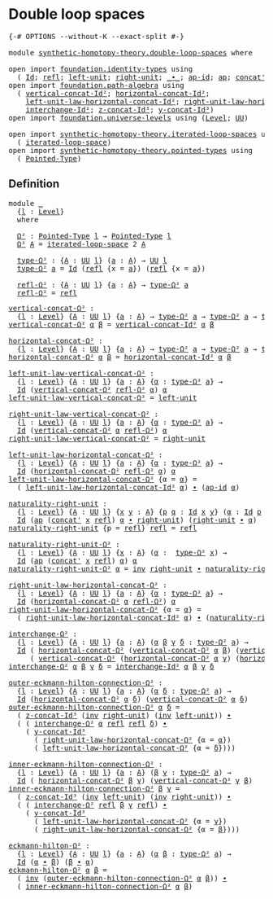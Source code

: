 # Double loop spaces

<pre class="Agda"><a id="31" class="Symbol">{-#</a> <a id="35" class="Keyword">OPTIONS</a> <a id="43" class="Pragma">--without-K</a> <a id="55" class="Pragma">--exact-split</a> <a id="69" class="Symbol">#-}</a>

<a id="74" class="Keyword">module</a> <a id="81" href="synthetic-homotopy-theory.double-loop-spaces.html" class="Module">synthetic-homotopy-theory.double-loop-spaces</a> <a id="126" class="Keyword">where</a>

<a id="133" class="Keyword">open</a> <a id="138" class="Keyword">import</a> <a id="145" href="foundation.identity-types.html" class="Module">foundation.identity-types</a> <a id="171" class="Keyword">using</a>
  <a id="179" class="Symbol">(</a> <a id="181" href="foundation-core.identity-types.html#641" class="Datatype">Id</a><a id="183" class="Symbol">;</a> <a id="185" href="foundation-core.identity-types.html#694" class="InductiveConstructor">refl</a><a id="189" class="Symbol">;</a> <a id="191" href="foundation-core.identity-types.html#1828" class="Function">left-unit</a><a id="200" class="Symbol">;</a> <a id="202" href="foundation-core.identity-types.html#1905" class="Function">right-unit</a><a id="212" class="Symbol">;</a> <a id="214" href="foundation-core.identity-types.html#1239" class="Function Operator">_∙_</a><a id="217" class="Symbol">;</a> <a id="219" href="foundation-core.identity-types.html#3018" class="Function">ap-id</a><a id="224" class="Symbol">;</a> <a id="226" href="foundation-core.identity-types.html#2853" class="Function">ap</a><a id="228" class="Symbol">;</a> <a id="230" href="foundation-core.identity-types.html#1384" class="Function">concat&#39;</a><a id="237" class="Symbol">;</a> <a id="239" href="foundation-core.identity-types.html#1552" class="Function">inv</a><a id="242" class="Symbol">)</a>
<a id="244" class="Keyword">open</a> <a id="249" class="Keyword">import</a> <a id="256" href="foundation.path-algebra.html" class="Module">foundation.path-algebra</a> <a id="280" class="Keyword">using</a>
  <a id="288" class="Symbol">(</a> <a id="290" href="foundation.path-algebra.html#4327" class="Function">vertical-concat-Id²</a><a id="309" class="Symbol">;</a> <a id="311" href="foundation.path-algebra.html#4461" class="Function">horizontal-concat-Id²</a><a id="332" class="Symbol">;</a>
    <a id="338" href="foundation.path-algebra.html#5626" class="Function">left-unit-law-horizontal-concat-Id²</a><a id="373" class="Symbol">;</a> <a id="375" href="foundation.path-algebra.html#5889" class="Function">right-unit-law-horizontal-concat-Id²</a><a id="411" class="Symbol">;</a>
    <a id="417" href="foundation.path-algebra.html#10043" class="Function">interchange-Id²</a><a id="432" class="Symbol">;</a> <a id="434" href="foundation.path-algebra.html#6804" class="Function">z-concat-Id³</a><a id="446" class="Symbol">;</a> <a id="448" href="foundation.path-algebra.html#6620" class="Function">y-concat-Id³</a><a id="460" class="Symbol">)</a>
<a id="462" class="Keyword">open</a> <a id="467" class="Keyword">import</a> <a id="474" href="foundation.universe-levels.html" class="Module">foundation.universe-levels</a> <a id="501" class="Keyword">using</a> <a id="507" class="Symbol">(</a><a id="508" href="Agda.Primitive.html#597" class="Postulate">Level</a><a id="513" class="Symbol">;</a> <a id="515" href="foundation-core.universe-levels.html#222" class="Primitive">UU</a><a id="517" class="Symbol">)</a>

<a id="520" class="Keyword">open</a> <a id="525" class="Keyword">import</a> <a id="532" href="synthetic-homotopy-theory.iterated-loop-spaces.html" class="Module">synthetic-homotopy-theory.iterated-loop-spaces</a> <a id="579" class="Keyword">using</a>
  <a id="587" class="Symbol">(</a> <a id="589" href="synthetic-homotopy-theory.iterated-loop-spaces.html#510" class="Function">iterated-loop-space</a><a id="608" class="Symbol">)</a>
<a id="610" class="Keyword">open</a> <a id="615" class="Keyword">import</a> <a id="622" href="synthetic-homotopy-theory.pointed-types.html" class="Module">synthetic-homotopy-theory.pointed-types</a> <a id="662" class="Keyword">using</a>
  <a id="670" class="Symbol">(</a> <a id="672" href="synthetic-homotopy-theory.pointed-types.html#392" class="Function">Pointed-Type</a><a id="684" class="Symbol">)</a>
</pre>
## Definition

<pre class="Agda"><a id="714" class="Keyword">module</a> <a id="721" href="synthetic-homotopy-theory.double-loop-spaces.html#721" class="Module">_</a>
  <a id="725" class="Symbol">{</a><a id="726" href="synthetic-homotopy-theory.double-loop-spaces.html#726" class="Bound">l</a> <a id="728" class="Symbol">:</a> <a id="730" href="Agda.Primitive.html#597" class="Postulate">Level</a><a id="735" class="Symbol">}</a>
  <a id="739" class="Keyword">where</a>
  
  <a id="750" href="synthetic-homotopy-theory.double-loop-spaces.html#750" class="Function">Ω²</a> <a id="753" class="Symbol">:</a> <a id="755" href="synthetic-homotopy-theory.pointed-types.html#392" class="Function">Pointed-Type</a> <a id="768" href="synthetic-homotopy-theory.double-loop-spaces.html#726" class="Bound">l</a> <a id="770" class="Symbol">→</a> <a id="772" href="synthetic-homotopy-theory.pointed-types.html#392" class="Function">Pointed-Type</a> <a id="785" href="synthetic-homotopy-theory.double-loop-spaces.html#726" class="Bound">l</a>
  <a id="789" href="synthetic-homotopy-theory.double-loop-spaces.html#750" class="Function">Ω²</a> <a id="792" href="synthetic-homotopy-theory.double-loop-spaces.html#792" class="Bound">A</a> <a id="794" class="Symbol">=</a> <a id="796" href="synthetic-homotopy-theory.iterated-loop-spaces.html#510" class="Function">iterated-loop-space</a> <a id="816" class="Number">2</a> <a id="818" href="synthetic-homotopy-theory.double-loop-spaces.html#792" class="Bound">A</a>
  
  <a id="825" href="synthetic-homotopy-theory.double-loop-spaces.html#825" class="Function">type-Ω²</a> <a id="833" class="Symbol">:</a> <a id="835" class="Symbol">{</a><a id="836" href="synthetic-homotopy-theory.double-loop-spaces.html#836" class="Bound">A</a> <a id="838" class="Symbol">:</a> <a id="840" href="foundation-core.universe-levels.html#222" class="Primitive">UU</a> <a id="843" href="synthetic-homotopy-theory.double-loop-spaces.html#726" class="Bound">l</a><a id="844" class="Symbol">}</a> <a id="846" class="Symbol">(</a><a id="847" href="synthetic-homotopy-theory.double-loop-spaces.html#847" class="Bound">a</a> <a id="849" class="Symbol">:</a> <a id="851" href="synthetic-homotopy-theory.double-loop-spaces.html#836" class="Bound">A</a><a id="852" class="Symbol">)</a> <a id="854" class="Symbol">→</a> <a id="856" href="foundation-core.universe-levels.html#222" class="Primitive">UU</a> <a id="859" href="synthetic-homotopy-theory.double-loop-spaces.html#726" class="Bound">l</a>
  <a id="863" href="synthetic-homotopy-theory.double-loop-spaces.html#825" class="Function">type-Ω²</a> <a id="871" href="synthetic-homotopy-theory.double-loop-spaces.html#871" class="Bound">a</a> <a id="873" class="Symbol">=</a> <a id="875" href="foundation-core.identity-types.html#641" class="Datatype">Id</a> <a id="878" class="Symbol">(</a><a id="879" href="foundation-core.identity-types.html#694" class="InductiveConstructor">refl</a> <a id="884" class="Symbol">{</a><a id="885" class="Argument">x</a> <a id="887" class="Symbol">=</a> <a id="889" href="synthetic-homotopy-theory.double-loop-spaces.html#871" class="Bound">a</a><a id="890" class="Symbol">})</a> <a id="893" class="Symbol">(</a><a id="894" href="foundation-core.identity-types.html#694" class="InductiveConstructor">refl</a> <a id="899" class="Symbol">{</a><a id="900" class="Argument">x</a> <a id="902" class="Symbol">=</a> <a id="904" href="synthetic-homotopy-theory.double-loop-spaces.html#871" class="Bound">a</a><a id="905" class="Symbol">})</a>
  
  <a id="913" href="synthetic-homotopy-theory.double-loop-spaces.html#913" class="Function">refl-Ω²</a> <a id="921" class="Symbol">:</a> <a id="923" class="Symbol">{</a><a id="924" href="synthetic-homotopy-theory.double-loop-spaces.html#924" class="Bound">A</a> <a id="926" class="Symbol">:</a> <a id="928" href="foundation-core.universe-levels.html#222" class="Primitive">UU</a> <a id="931" href="synthetic-homotopy-theory.double-loop-spaces.html#726" class="Bound">l</a><a id="932" class="Symbol">}</a> <a id="934" class="Symbol">{</a><a id="935" href="synthetic-homotopy-theory.double-loop-spaces.html#935" class="Bound">a</a> <a id="937" class="Symbol">:</a> <a id="939" href="synthetic-homotopy-theory.double-loop-spaces.html#924" class="Bound">A</a><a id="940" class="Symbol">}</a> <a id="942" class="Symbol">→</a> <a id="944" href="synthetic-homotopy-theory.double-loop-spaces.html#825" class="Function">type-Ω²</a> <a id="952" href="synthetic-homotopy-theory.double-loop-spaces.html#935" class="Bound">a</a>
  <a id="956" href="synthetic-homotopy-theory.double-loop-spaces.html#913" class="Function">refl-Ω²</a> <a id="964" class="Symbol">=</a> <a id="966" href="foundation-core.identity-types.html#694" class="InductiveConstructor">refl</a>
</pre>
<pre class="Agda"><a id="vertical-concat-Ω²"></a><a id="984" href="synthetic-homotopy-theory.double-loop-spaces.html#984" class="Function">vertical-concat-Ω²</a> <a id="1003" class="Symbol">:</a>
  <a id="1007" class="Symbol">{</a><a id="1008" href="synthetic-homotopy-theory.double-loop-spaces.html#1008" class="Bound">l</a> <a id="1010" class="Symbol">:</a> <a id="1012" href="Agda.Primitive.html#597" class="Postulate">Level</a><a id="1017" class="Symbol">}</a> <a id="1019" class="Symbol">{</a><a id="1020" href="synthetic-homotopy-theory.double-loop-spaces.html#1020" class="Bound">A</a> <a id="1022" class="Symbol">:</a> <a id="1024" href="foundation-core.universe-levels.html#222" class="Primitive">UU</a> <a id="1027" href="synthetic-homotopy-theory.double-loop-spaces.html#1008" class="Bound">l</a><a id="1028" class="Symbol">}</a> <a id="1030" class="Symbol">{</a><a id="1031" href="synthetic-homotopy-theory.double-loop-spaces.html#1031" class="Bound">a</a> <a id="1033" class="Symbol">:</a> <a id="1035" href="synthetic-homotopy-theory.double-loop-spaces.html#1020" class="Bound">A</a><a id="1036" class="Symbol">}</a> <a id="1038" class="Symbol">→</a> <a id="1040" href="synthetic-homotopy-theory.double-loop-spaces.html#825" class="Function">type-Ω²</a> <a id="1048" href="synthetic-homotopy-theory.double-loop-spaces.html#1031" class="Bound">a</a> <a id="1050" class="Symbol">→</a> <a id="1052" href="synthetic-homotopy-theory.double-loop-spaces.html#825" class="Function">type-Ω²</a> <a id="1060" href="synthetic-homotopy-theory.double-loop-spaces.html#1031" class="Bound">a</a> <a id="1062" class="Symbol">→</a> <a id="1064" href="synthetic-homotopy-theory.double-loop-spaces.html#825" class="Function">type-Ω²</a> <a id="1072" href="synthetic-homotopy-theory.double-loop-spaces.html#1031" class="Bound">a</a>
<a id="1074" href="synthetic-homotopy-theory.double-loop-spaces.html#984" class="Function">vertical-concat-Ω²</a> <a id="1093" href="synthetic-homotopy-theory.double-loop-spaces.html#1093" class="Bound">α</a> <a id="1095" href="synthetic-homotopy-theory.double-loop-spaces.html#1095" class="Bound">β</a> <a id="1097" class="Symbol">=</a> <a id="1099" href="foundation.path-algebra.html#4327" class="Function">vertical-concat-Id²</a> <a id="1119" href="synthetic-homotopy-theory.double-loop-spaces.html#1093" class="Bound">α</a> <a id="1121" href="synthetic-homotopy-theory.double-loop-spaces.html#1095" class="Bound">β</a>

<a id="horizontal-concat-Ω²"></a><a id="1124" href="synthetic-homotopy-theory.double-loop-spaces.html#1124" class="Function">horizontal-concat-Ω²</a> <a id="1145" class="Symbol">:</a>
  <a id="1149" class="Symbol">{</a><a id="1150" href="synthetic-homotopy-theory.double-loop-spaces.html#1150" class="Bound">l</a> <a id="1152" class="Symbol">:</a> <a id="1154" href="Agda.Primitive.html#597" class="Postulate">Level</a><a id="1159" class="Symbol">}</a> <a id="1161" class="Symbol">{</a><a id="1162" href="synthetic-homotopy-theory.double-loop-spaces.html#1162" class="Bound">A</a> <a id="1164" class="Symbol">:</a> <a id="1166" href="foundation-core.universe-levels.html#222" class="Primitive">UU</a> <a id="1169" href="synthetic-homotopy-theory.double-loop-spaces.html#1150" class="Bound">l</a><a id="1170" class="Symbol">}</a> <a id="1172" class="Symbol">{</a><a id="1173" href="synthetic-homotopy-theory.double-loop-spaces.html#1173" class="Bound">a</a> <a id="1175" class="Symbol">:</a> <a id="1177" href="synthetic-homotopy-theory.double-loop-spaces.html#1162" class="Bound">A</a><a id="1178" class="Symbol">}</a> <a id="1180" class="Symbol">→</a> <a id="1182" href="synthetic-homotopy-theory.double-loop-spaces.html#825" class="Function">type-Ω²</a> <a id="1190" href="synthetic-homotopy-theory.double-loop-spaces.html#1173" class="Bound">a</a> <a id="1192" class="Symbol">→</a> <a id="1194" href="synthetic-homotopy-theory.double-loop-spaces.html#825" class="Function">type-Ω²</a> <a id="1202" href="synthetic-homotopy-theory.double-loop-spaces.html#1173" class="Bound">a</a> <a id="1204" class="Symbol">→</a> <a id="1206" href="synthetic-homotopy-theory.double-loop-spaces.html#825" class="Function">type-Ω²</a> <a id="1214" href="synthetic-homotopy-theory.double-loop-spaces.html#1173" class="Bound">a</a>
<a id="1216" href="synthetic-homotopy-theory.double-loop-spaces.html#1124" class="Function">horizontal-concat-Ω²</a> <a id="1237" href="synthetic-homotopy-theory.double-loop-spaces.html#1237" class="Bound">α</a> <a id="1239" href="synthetic-homotopy-theory.double-loop-spaces.html#1239" class="Bound">β</a> <a id="1241" class="Symbol">=</a> <a id="1243" href="foundation.path-algebra.html#4461" class="Function">horizontal-concat-Id²</a> <a id="1265" href="synthetic-homotopy-theory.double-loop-spaces.html#1237" class="Bound">α</a> <a id="1267" href="synthetic-homotopy-theory.double-loop-spaces.html#1239" class="Bound">β</a>

<a id="left-unit-law-vertical-concat-Ω²"></a><a id="1270" href="synthetic-homotopy-theory.double-loop-spaces.html#1270" class="Function">left-unit-law-vertical-concat-Ω²</a> <a id="1303" class="Symbol">:</a>
  <a id="1307" class="Symbol">{</a><a id="1308" href="synthetic-homotopy-theory.double-loop-spaces.html#1308" class="Bound">l</a> <a id="1310" class="Symbol">:</a> <a id="1312" href="Agda.Primitive.html#597" class="Postulate">Level</a><a id="1317" class="Symbol">}</a> <a id="1319" class="Symbol">{</a><a id="1320" href="synthetic-homotopy-theory.double-loop-spaces.html#1320" class="Bound">A</a> <a id="1322" class="Symbol">:</a> <a id="1324" href="foundation-core.universe-levels.html#222" class="Primitive">UU</a> <a id="1327" href="synthetic-homotopy-theory.double-loop-spaces.html#1308" class="Bound">l</a><a id="1328" class="Symbol">}</a> <a id="1330" class="Symbol">{</a><a id="1331" href="synthetic-homotopy-theory.double-loop-spaces.html#1331" class="Bound">a</a> <a id="1333" class="Symbol">:</a> <a id="1335" href="synthetic-homotopy-theory.double-loop-spaces.html#1320" class="Bound">A</a><a id="1336" class="Symbol">}</a> <a id="1338" class="Symbol">{</a><a id="1339" href="synthetic-homotopy-theory.double-loop-spaces.html#1339" class="Bound">α</a> <a id="1341" class="Symbol">:</a> <a id="1343" href="synthetic-homotopy-theory.double-loop-spaces.html#825" class="Function">type-Ω²</a> <a id="1351" href="synthetic-homotopy-theory.double-loop-spaces.html#1331" class="Bound">a</a><a id="1352" class="Symbol">}</a> <a id="1354" class="Symbol">→</a>
  <a id="1358" href="foundation-core.identity-types.html#641" class="Datatype">Id</a> <a id="1361" class="Symbol">(</a><a id="1362" href="synthetic-homotopy-theory.double-loop-spaces.html#984" class="Function">vertical-concat-Ω²</a> <a id="1381" href="synthetic-homotopy-theory.double-loop-spaces.html#913" class="Function">refl-Ω²</a> <a id="1389" href="synthetic-homotopy-theory.double-loop-spaces.html#1339" class="Bound">α</a><a id="1390" class="Symbol">)</a> <a id="1392" href="synthetic-homotopy-theory.double-loop-spaces.html#1339" class="Bound">α</a>
<a id="1394" href="synthetic-homotopy-theory.double-loop-spaces.html#1270" class="Function">left-unit-law-vertical-concat-Ω²</a> <a id="1427" class="Symbol">=</a> <a id="1429" href="foundation-core.identity-types.html#1828" class="Function">left-unit</a>

<a id="right-unit-law-vertical-concat-Ω²"></a><a id="1440" href="synthetic-homotopy-theory.double-loop-spaces.html#1440" class="Function">right-unit-law-vertical-concat-Ω²</a> <a id="1474" class="Symbol">:</a>
  <a id="1478" class="Symbol">{</a><a id="1479" href="synthetic-homotopy-theory.double-loop-spaces.html#1479" class="Bound">l</a> <a id="1481" class="Symbol">:</a> <a id="1483" href="Agda.Primitive.html#597" class="Postulate">Level</a><a id="1488" class="Symbol">}</a> <a id="1490" class="Symbol">{</a><a id="1491" href="synthetic-homotopy-theory.double-loop-spaces.html#1491" class="Bound">A</a> <a id="1493" class="Symbol">:</a> <a id="1495" href="foundation-core.universe-levels.html#222" class="Primitive">UU</a> <a id="1498" href="synthetic-homotopy-theory.double-loop-spaces.html#1479" class="Bound">l</a><a id="1499" class="Symbol">}</a> <a id="1501" class="Symbol">{</a><a id="1502" href="synthetic-homotopy-theory.double-loop-spaces.html#1502" class="Bound">a</a> <a id="1504" class="Symbol">:</a> <a id="1506" href="synthetic-homotopy-theory.double-loop-spaces.html#1491" class="Bound">A</a><a id="1507" class="Symbol">}</a> <a id="1509" class="Symbol">{</a><a id="1510" href="synthetic-homotopy-theory.double-loop-spaces.html#1510" class="Bound">α</a> <a id="1512" class="Symbol">:</a> <a id="1514" href="synthetic-homotopy-theory.double-loop-spaces.html#825" class="Function">type-Ω²</a> <a id="1522" href="synthetic-homotopy-theory.double-loop-spaces.html#1502" class="Bound">a</a><a id="1523" class="Symbol">}</a> <a id="1525" class="Symbol">→</a>
  <a id="1529" href="foundation-core.identity-types.html#641" class="Datatype">Id</a> <a id="1532" class="Symbol">(</a><a id="1533" href="synthetic-homotopy-theory.double-loop-spaces.html#984" class="Function">vertical-concat-Ω²</a> <a id="1552" href="synthetic-homotopy-theory.double-loop-spaces.html#1510" class="Bound">α</a> <a id="1554" href="synthetic-homotopy-theory.double-loop-spaces.html#913" class="Function">refl-Ω²</a><a id="1561" class="Symbol">)</a> <a id="1563" href="synthetic-homotopy-theory.double-loop-spaces.html#1510" class="Bound">α</a>
<a id="1565" href="synthetic-homotopy-theory.double-loop-spaces.html#1440" class="Function">right-unit-law-vertical-concat-Ω²</a> <a id="1599" class="Symbol">=</a> <a id="1601" href="foundation-core.identity-types.html#1905" class="Function">right-unit</a>

<a id="left-unit-law-horizontal-concat-Ω²"></a><a id="1613" href="synthetic-homotopy-theory.double-loop-spaces.html#1613" class="Function">left-unit-law-horizontal-concat-Ω²</a> <a id="1648" class="Symbol">:</a>
  <a id="1652" class="Symbol">{</a><a id="1653" href="synthetic-homotopy-theory.double-loop-spaces.html#1653" class="Bound">l</a> <a id="1655" class="Symbol">:</a> <a id="1657" href="Agda.Primitive.html#597" class="Postulate">Level</a><a id="1662" class="Symbol">}</a> <a id="1664" class="Symbol">{</a><a id="1665" href="synthetic-homotopy-theory.double-loop-spaces.html#1665" class="Bound">A</a> <a id="1667" class="Symbol">:</a> <a id="1669" href="foundation-core.universe-levels.html#222" class="Primitive">UU</a> <a id="1672" href="synthetic-homotopy-theory.double-loop-spaces.html#1653" class="Bound">l</a><a id="1673" class="Symbol">}</a> <a id="1675" class="Symbol">{</a><a id="1676" href="synthetic-homotopy-theory.double-loop-spaces.html#1676" class="Bound">a</a> <a id="1678" class="Symbol">:</a> <a id="1680" href="synthetic-homotopy-theory.double-loop-spaces.html#1665" class="Bound">A</a><a id="1681" class="Symbol">}</a> <a id="1683" class="Symbol">{</a><a id="1684" href="synthetic-homotopy-theory.double-loop-spaces.html#1684" class="Bound">α</a> <a id="1686" class="Symbol">:</a> <a id="1688" href="synthetic-homotopy-theory.double-loop-spaces.html#825" class="Function">type-Ω²</a> <a id="1696" href="synthetic-homotopy-theory.double-loop-spaces.html#1676" class="Bound">a</a><a id="1697" class="Symbol">}</a> <a id="1699" class="Symbol">→</a>
  <a id="1703" href="foundation-core.identity-types.html#641" class="Datatype">Id</a> <a id="1706" class="Symbol">(</a><a id="1707" href="synthetic-homotopy-theory.double-loop-spaces.html#1124" class="Function">horizontal-concat-Ω²</a> <a id="1728" href="synthetic-homotopy-theory.double-loop-spaces.html#913" class="Function">refl-Ω²</a> <a id="1736" href="synthetic-homotopy-theory.double-loop-spaces.html#1684" class="Bound">α</a><a id="1737" class="Symbol">)</a> <a id="1739" href="synthetic-homotopy-theory.double-loop-spaces.html#1684" class="Bound">α</a>
<a id="1741" href="synthetic-homotopy-theory.double-loop-spaces.html#1613" class="Function">left-unit-law-horizontal-concat-Ω²</a> <a id="1776" class="Symbol">{</a><a id="1777" class="Argument">α</a> <a id="1779" class="Symbol">=</a> <a id="1781" href="synthetic-homotopy-theory.double-loop-spaces.html#1781" class="Bound">α</a><a id="1782" class="Symbol">}</a> <a id="1784" class="Symbol">=</a>
  <a id="1788" class="Symbol">(</a> <a id="1790" href="foundation.path-algebra.html#5626" class="Function">left-unit-law-horizontal-concat-Id²</a> <a id="1826" href="synthetic-homotopy-theory.double-loop-spaces.html#1781" class="Bound">α</a><a id="1827" class="Symbol">)</a> <a id="1829" href="foundation-core.identity-types.html#1239" class="Function Operator">∙</a> <a id="1831" class="Symbol">(</a><a id="1832" href="foundation-core.identity-types.html#3018" class="Function">ap-id</a> <a id="1838" href="synthetic-homotopy-theory.double-loop-spaces.html#1781" class="Bound">α</a><a id="1839" class="Symbol">)</a>

<a id="naturality-right-unit"></a><a id="1842" href="synthetic-homotopy-theory.double-loop-spaces.html#1842" class="Function">naturality-right-unit</a> <a id="1864" class="Symbol">:</a>
  <a id="1868" class="Symbol">{</a><a id="1869" href="synthetic-homotopy-theory.double-loop-spaces.html#1869" class="Bound">l</a> <a id="1871" class="Symbol">:</a> <a id="1873" href="Agda.Primitive.html#597" class="Postulate">Level</a><a id="1878" class="Symbol">}</a> <a id="1880" class="Symbol">{</a><a id="1881" href="synthetic-homotopy-theory.double-loop-spaces.html#1881" class="Bound">A</a> <a id="1883" class="Symbol">:</a> <a id="1885" href="foundation-core.universe-levels.html#222" class="Primitive">UU</a> <a id="1888" href="synthetic-homotopy-theory.double-loop-spaces.html#1869" class="Bound">l</a><a id="1889" class="Symbol">}</a> <a id="1891" class="Symbol">{</a><a id="1892" href="synthetic-homotopy-theory.double-loop-spaces.html#1892" class="Bound">x</a> <a id="1894" href="synthetic-homotopy-theory.double-loop-spaces.html#1894" class="Bound">y</a> <a id="1896" class="Symbol">:</a> <a id="1898" href="synthetic-homotopy-theory.double-loop-spaces.html#1881" class="Bound">A</a><a id="1899" class="Symbol">}</a> <a id="1901" class="Symbol">{</a><a id="1902" href="synthetic-homotopy-theory.double-loop-spaces.html#1902" class="Bound">p</a> <a id="1904" href="synthetic-homotopy-theory.double-loop-spaces.html#1904" class="Bound">q</a> <a id="1906" class="Symbol">:</a> <a id="1908" href="foundation-core.identity-types.html#641" class="Datatype">Id</a> <a id="1911" href="synthetic-homotopy-theory.double-loop-spaces.html#1892" class="Bound">x</a> <a id="1913" href="synthetic-homotopy-theory.double-loop-spaces.html#1894" class="Bound">y</a><a id="1914" class="Symbol">}</a> <a id="1916" class="Symbol">(</a><a id="1917" href="synthetic-homotopy-theory.double-loop-spaces.html#1917" class="Bound">α</a> <a id="1919" class="Symbol">:</a> <a id="1921" href="foundation-core.identity-types.html#641" class="Datatype">Id</a> <a id="1924" href="synthetic-homotopy-theory.double-loop-spaces.html#1902" class="Bound">p</a> <a id="1926" href="synthetic-homotopy-theory.double-loop-spaces.html#1904" class="Bound">q</a><a id="1927" class="Symbol">)</a> <a id="1929" class="Symbol">→</a>
  <a id="1933" href="foundation-core.identity-types.html#641" class="Datatype">Id</a> <a id="1936" class="Symbol">(</a><a id="1937" href="foundation-core.identity-types.html#2853" class="Function">ap</a> <a id="1940" class="Symbol">(</a><a id="1941" href="foundation-core.identity-types.html#1384" class="Function">concat&#39;</a> <a id="1949" href="synthetic-homotopy-theory.double-loop-spaces.html#1892" class="Bound">x</a> <a id="1951" href="foundation-core.identity-types.html#694" class="InductiveConstructor">refl</a><a id="1955" class="Symbol">)</a> <a id="1957" href="synthetic-homotopy-theory.double-loop-spaces.html#1917" class="Bound">α</a> <a id="1959" href="foundation-core.identity-types.html#1239" class="Function Operator">∙</a> <a id="1961" href="foundation-core.identity-types.html#1905" class="Function">right-unit</a><a id="1971" class="Symbol">)</a> <a id="1973" class="Symbol">(</a><a id="1974" href="foundation-core.identity-types.html#1905" class="Function">right-unit</a> <a id="1985" href="foundation-core.identity-types.html#1239" class="Function Operator">∙</a> <a id="1987" href="synthetic-homotopy-theory.double-loop-spaces.html#1917" class="Bound">α</a><a id="1988" class="Symbol">)</a>
<a id="1990" href="synthetic-homotopy-theory.double-loop-spaces.html#1842" class="Function">naturality-right-unit</a> <a id="2012" class="Symbol">{</a><a id="2013" class="Argument">p</a> <a id="2015" class="Symbol">=</a> <a id="2017" href="foundation-core.identity-types.html#694" class="InductiveConstructor">refl</a><a id="2021" class="Symbol">}</a> <a id="2023" href="foundation-core.identity-types.html#694" class="InductiveConstructor">refl</a> <a id="2028" class="Symbol">=</a> <a id="2030" href="foundation-core.identity-types.html#694" class="InductiveConstructor">refl</a>

<a id="naturality-right-unit-Ω²"></a><a id="2036" href="synthetic-homotopy-theory.double-loop-spaces.html#2036" class="Function">naturality-right-unit-Ω²</a> <a id="2061" class="Symbol">:</a>
  <a id="2065" class="Symbol">{</a><a id="2066" href="synthetic-homotopy-theory.double-loop-spaces.html#2066" class="Bound">l</a> <a id="2068" class="Symbol">:</a> <a id="2070" href="Agda.Primitive.html#597" class="Postulate">Level</a><a id="2075" class="Symbol">}</a> <a id="2077" class="Symbol">{</a><a id="2078" href="synthetic-homotopy-theory.double-loop-spaces.html#2078" class="Bound">A</a> <a id="2080" class="Symbol">:</a> <a id="2082" href="foundation-core.universe-levels.html#222" class="Primitive">UU</a> <a id="2085" href="synthetic-homotopy-theory.double-loop-spaces.html#2066" class="Bound">l</a><a id="2086" class="Symbol">}</a> <a id="2088" class="Symbol">{</a><a id="2089" href="synthetic-homotopy-theory.double-loop-spaces.html#2089" class="Bound">x</a> <a id="2091" class="Symbol">:</a> <a id="2093" href="synthetic-homotopy-theory.double-loop-spaces.html#2078" class="Bound">A</a><a id="2094" class="Symbol">}</a> <a id="2096" class="Symbol">(</a><a id="2097" href="synthetic-homotopy-theory.double-loop-spaces.html#2097" class="Bound">α</a> <a id="2099" class="Symbol">:</a>  <a id="2102" href="synthetic-homotopy-theory.double-loop-spaces.html#825" class="Function">type-Ω²</a> <a id="2110" href="synthetic-homotopy-theory.double-loop-spaces.html#2089" class="Bound">x</a><a id="2111" class="Symbol">)</a> <a id="2113" class="Symbol">→</a>
  <a id="2117" href="foundation-core.identity-types.html#641" class="Datatype">Id</a> <a id="2120" class="Symbol">(</a><a id="2121" href="foundation-core.identity-types.html#2853" class="Function">ap</a> <a id="2124" class="Symbol">(</a><a id="2125" href="foundation-core.identity-types.html#1384" class="Function">concat&#39;</a> <a id="2133" href="synthetic-homotopy-theory.double-loop-spaces.html#2089" class="Bound">x</a> <a id="2135" href="foundation-core.identity-types.html#694" class="InductiveConstructor">refl</a><a id="2139" class="Symbol">)</a> <a id="2141" href="synthetic-homotopy-theory.double-loop-spaces.html#2097" class="Bound">α</a><a id="2142" class="Symbol">)</a> <a id="2144" href="synthetic-homotopy-theory.double-loop-spaces.html#2097" class="Bound">α</a>
<a id="2146" href="synthetic-homotopy-theory.double-loop-spaces.html#2036" class="Function">naturality-right-unit-Ω²</a> <a id="2171" href="synthetic-homotopy-theory.double-loop-spaces.html#2171" class="Bound">α</a> <a id="2173" class="Symbol">=</a> <a id="2175" href="foundation-core.identity-types.html#1552" class="Function">inv</a> <a id="2179" href="foundation-core.identity-types.html#1905" class="Function">right-unit</a> <a id="2190" href="foundation-core.identity-types.html#1239" class="Function Operator">∙</a> <a id="2192" href="synthetic-homotopy-theory.double-loop-spaces.html#1842" class="Function">naturality-right-unit</a> <a id="2214" href="synthetic-homotopy-theory.double-loop-spaces.html#2171" class="Bound">α</a>

<a id="right-unit-law-horizontal-concat-Ω²"></a><a id="2217" href="synthetic-homotopy-theory.double-loop-spaces.html#2217" class="Function">right-unit-law-horizontal-concat-Ω²</a> <a id="2253" class="Symbol">:</a>
  <a id="2257" class="Symbol">{</a><a id="2258" href="synthetic-homotopy-theory.double-loop-spaces.html#2258" class="Bound">l</a> <a id="2260" class="Symbol">:</a> <a id="2262" href="Agda.Primitive.html#597" class="Postulate">Level</a><a id="2267" class="Symbol">}</a> <a id="2269" class="Symbol">{</a><a id="2270" href="synthetic-homotopy-theory.double-loop-spaces.html#2270" class="Bound">A</a> <a id="2272" class="Symbol">:</a> <a id="2274" href="foundation-core.universe-levels.html#222" class="Primitive">UU</a> <a id="2277" href="synthetic-homotopy-theory.double-loop-spaces.html#2258" class="Bound">l</a><a id="2278" class="Symbol">}</a> <a id="2280" class="Symbol">{</a><a id="2281" href="synthetic-homotopy-theory.double-loop-spaces.html#2281" class="Bound">a</a> <a id="2283" class="Symbol">:</a> <a id="2285" href="synthetic-homotopy-theory.double-loop-spaces.html#2270" class="Bound">A</a><a id="2286" class="Symbol">}</a> <a id="2288" class="Symbol">{</a><a id="2289" href="synthetic-homotopy-theory.double-loop-spaces.html#2289" class="Bound">α</a> <a id="2291" class="Symbol">:</a> <a id="2293" href="synthetic-homotopy-theory.double-loop-spaces.html#825" class="Function">type-Ω²</a> <a id="2301" href="synthetic-homotopy-theory.double-loop-spaces.html#2281" class="Bound">a</a><a id="2302" class="Symbol">}</a> <a id="2304" class="Symbol">→</a>
  <a id="2308" href="foundation-core.identity-types.html#641" class="Datatype">Id</a> <a id="2311" class="Symbol">(</a><a id="2312" href="synthetic-homotopy-theory.double-loop-spaces.html#1124" class="Function">horizontal-concat-Ω²</a> <a id="2333" href="synthetic-homotopy-theory.double-loop-spaces.html#2289" class="Bound">α</a> <a id="2335" href="synthetic-homotopy-theory.double-loop-spaces.html#913" class="Function">refl-Ω²</a><a id="2342" class="Symbol">)</a> <a id="2344" href="synthetic-homotopy-theory.double-loop-spaces.html#2289" class="Bound">α</a>
<a id="2346" href="synthetic-homotopy-theory.double-loop-spaces.html#2217" class="Function">right-unit-law-horizontal-concat-Ω²</a> <a id="2382" class="Symbol">{</a><a id="2383" class="Argument">α</a> <a id="2385" class="Symbol">=</a> <a id="2387" href="synthetic-homotopy-theory.double-loop-spaces.html#2387" class="Bound">α</a><a id="2388" class="Symbol">}</a> <a id="2390" class="Symbol">=</a>
  <a id="2394" class="Symbol">(</a> <a id="2396" href="foundation.path-algebra.html#5889" class="Function">right-unit-law-horizontal-concat-Id²</a> <a id="2433" href="synthetic-homotopy-theory.double-loop-spaces.html#2387" class="Bound">α</a><a id="2434" class="Symbol">)</a> <a id="2436" href="foundation-core.identity-types.html#1239" class="Function Operator">∙</a> <a id="2438" class="Symbol">(</a><a id="2439" href="synthetic-homotopy-theory.double-loop-spaces.html#2036" class="Function">naturality-right-unit-Ω²</a> <a id="2464" href="synthetic-homotopy-theory.double-loop-spaces.html#2387" class="Bound">α</a><a id="2465" class="Symbol">)</a>

<a id="interchange-Ω²"></a><a id="2468" href="synthetic-homotopy-theory.double-loop-spaces.html#2468" class="Function">interchange-Ω²</a> <a id="2483" class="Symbol">:</a>
  <a id="2487" class="Symbol">{</a><a id="2488" href="synthetic-homotopy-theory.double-loop-spaces.html#2488" class="Bound">l</a> <a id="2490" class="Symbol">:</a> <a id="2492" href="Agda.Primitive.html#597" class="Postulate">Level</a><a id="2497" class="Symbol">}</a> <a id="2499" class="Symbol">{</a><a id="2500" href="synthetic-homotopy-theory.double-loop-spaces.html#2500" class="Bound">A</a> <a id="2502" class="Symbol">:</a> <a id="2504" href="foundation-core.universe-levels.html#222" class="Primitive">UU</a> <a id="2507" href="synthetic-homotopy-theory.double-loop-spaces.html#2488" class="Bound">l</a><a id="2508" class="Symbol">}</a> <a id="2510" class="Symbol">{</a><a id="2511" href="synthetic-homotopy-theory.double-loop-spaces.html#2511" class="Bound">a</a> <a id="2513" class="Symbol">:</a> <a id="2515" href="synthetic-homotopy-theory.double-loop-spaces.html#2500" class="Bound">A</a><a id="2516" class="Symbol">}</a> <a id="2518" class="Symbol">(</a><a id="2519" href="synthetic-homotopy-theory.double-loop-spaces.html#2519" class="Bound">α</a> <a id="2521" href="synthetic-homotopy-theory.double-loop-spaces.html#2521" class="Bound">β</a> <a id="2523" href="synthetic-homotopy-theory.double-loop-spaces.html#2523" class="Bound">γ</a> <a id="2525" href="synthetic-homotopy-theory.double-loop-spaces.html#2525" class="Bound">δ</a> <a id="2527" class="Symbol">:</a> <a id="2529" href="synthetic-homotopy-theory.double-loop-spaces.html#825" class="Function">type-Ω²</a> <a id="2537" href="synthetic-homotopy-theory.double-loop-spaces.html#2511" class="Bound">a</a><a id="2538" class="Symbol">)</a> <a id="2540" class="Symbol">→</a>
  <a id="2544" href="foundation-core.identity-types.html#641" class="Datatype">Id</a> <a id="2547" class="Symbol">(</a> <a id="2549" href="synthetic-homotopy-theory.double-loop-spaces.html#1124" class="Function">horizontal-concat-Ω²</a> <a id="2570" class="Symbol">(</a><a id="2571" href="synthetic-homotopy-theory.double-loop-spaces.html#984" class="Function">vertical-concat-Ω²</a> <a id="2590" href="synthetic-homotopy-theory.double-loop-spaces.html#2519" class="Bound">α</a> <a id="2592" href="synthetic-homotopy-theory.double-loop-spaces.html#2521" class="Bound">β</a><a id="2593" class="Symbol">)</a> <a id="2595" class="Symbol">(</a><a id="2596" href="synthetic-homotopy-theory.double-loop-spaces.html#984" class="Function">vertical-concat-Ω²</a> <a id="2615" href="synthetic-homotopy-theory.double-loop-spaces.html#2523" class="Bound">γ</a> <a id="2617" href="synthetic-homotopy-theory.double-loop-spaces.html#2525" class="Bound">δ</a><a id="2618" class="Symbol">))</a>
     <a id="2626" class="Symbol">(</a> <a id="2628" href="synthetic-homotopy-theory.double-loop-spaces.html#984" class="Function">vertical-concat-Ω²</a> <a id="2647" class="Symbol">(</a><a id="2648" href="synthetic-homotopy-theory.double-loop-spaces.html#1124" class="Function">horizontal-concat-Ω²</a> <a id="2669" href="synthetic-homotopy-theory.double-loop-spaces.html#2519" class="Bound">α</a> <a id="2671" href="synthetic-homotopy-theory.double-loop-spaces.html#2523" class="Bound">γ</a><a id="2672" class="Symbol">)</a> <a id="2674" class="Symbol">(</a><a id="2675" href="synthetic-homotopy-theory.double-loop-spaces.html#1124" class="Function">horizontal-concat-Ω²</a> <a id="2696" href="synthetic-homotopy-theory.double-loop-spaces.html#2521" class="Bound">β</a> <a id="2698" href="synthetic-homotopy-theory.double-loop-spaces.html#2525" class="Bound">δ</a><a id="2699" class="Symbol">))</a>
<a id="2702" href="synthetic-homotopy-theory.double-loop-spaces.html#2468" class="Function">interchange-Ω²</a> <a id="2717" href="synthetic-homotopy-theory.double-loop-spaces.html#2717" class="Bound">α</a> <a id="2719" href="synthetic-homotopy-theory.double-loop-spaces.html#2719" class="Bound">β</a> <a id="2721" href="synthetic-homotopy-theory.double-loop-spaces.html#2721" class="Bound">γ</a> <a id="2723" href="synthetic-homotopy-theory.double-loop-spaces.html#2723" class="Bound">δ</a> <a id="2725" class="Symbol">=</a> <a id="2727" href="foundation.path-algebra.html#10043" class="Function">interchange-Id²</a> <a id="2743" href="synthetic-homotopy-theory.double-loop-spaces.html#2717" class="Bound">α</a> <a id="2745" href="synthetic-homotopy-theory.double-loop-spaces.html#2719" class="Bound">β</a> <a id="2747" href="synthetic-homotopy-theory.double-loop-spaces.html#2721" class="Bound">γ</a> <a id="2749" href="synthetic-homotopy-theory.double-loop-spaces.html#2723" class="Bound">δ</a>

<a id="outer-eckmann-hilton-connection-Ω²"></a><a id="2752" href="synthetic-homotopy-theory.double-loop-spaces.html#2752" class="Function">outer-eckmann-hilton-connection-Ω²</a> <a id="2787" class="Symbol">:</a>
  <a id="2791" class="Symbol">{</a><a id="2792" href="synthetic-homotopy-theory.double-loop-spaces.html#2792" class="Bound">l</a> <a id="2794" class="Symbol">:</a> <a id="2796" href="Agda.Primitive.html#597" class="Postulate">Level</a><a id="2801" class="Symbol">}</a> <a id="2803" class="Symbol">{</a><a id="2804" href="synthetic-homotopy-theory.double-loop-spaces.html#2804" class="Bound">A</a> <a id="2806" class="Symbol">:</a> <a id="2808" href="foundation-core.universe-levels.html#222" class="Primitive">UU</a> <a id="2811" href="synthetic-homotopy-theory.double-loop-spaces.html#2792" class="Bound">l</a><a id="2812" class="Symbol">}</a> <a id="2814" class="Symbol">{</a><a id="2815" href="synthetic-homotopy-theory.double-loop-spaces.html#2815" class="Bound">a</a> <a id="2817" class="Symbol">:</a> <a id="2819" href="synthetic-homotopy-theory.double-loop-spaces.html#2804" class="Bound">A</a><a id="2820" class="Symbol">}</a> <a id="2822" class="Symbol">(</a><a id="2823" href="synthetic-homotopy-theory.double-loop-spaces.html#2823" class="Bound">α</a> <a id="2825" href="synthetic-homotopy-theory.double-loop-spaces.html#2825" class="Bound">δ</a> <a id="2827" class="Symbol">:</a> <a id="2829" href="synthetic-homotopy-theory.double-loop-spaces.html#825" class="Function">type-Ω²</a> <a id="2837" href="synthetic-homotopy-theory.double-loop-spaces.html#2815" class="Bound">a</a><a id="2838" class="Symbol">)</a> <a id="2840" class="Symbol">→</a>
  <a id="2844" href="foundation-core.identity-types.html#641" class="Datatype">Id</a> <a id="2847" class="Symbol">(</a><a id="2848" href="synthetic-homotopy-theory.double-loop-spaces.html#1124" class="Function">horizontal-concat-Ω²</a> <a id="2869" href="synthetic-homotopy-theory.double-loop-spaces.html#2823" class="Bound">α</a> <a id="2871" href="synthetic-homotopy-theory.double-loop-spaces.html#2825" class="Bound">δ</a><a id="2872" class="Symbol">)</a> <a id="2874" class="Symbol">(</a><a id="2875" href="synthetic-homotopy-theory.double-loop-spaces.html#984" class="Function">vertical-concat-Ω²</a> <a id="2894" href="synthetic-homotopy-theory.double-loop-spaces.html#2823" class="Bound">α</a> <a id="2896" href="synthetic-homotopy-theory.double-loop-spaces.html#2825" class="Bound">δ</a><a id="2897" class="Symbol">)</a>
<a id="2899" href="synthetic-homotopy-theory.double-loop-spaces.html#2752" class="Function">outer-eckmann-hilton-connection-Ω²</a> <a id="2934" href="synthetic-homotopy-theory.double-loop-spaces.html#2934" class="Bound">α</a> <a id="2936" href="synthetic-homotopy-theory.double-loop-spaces.html#2936" class="Bound">δ</a> <a id="2938" class="Symbol">=</a>
  <a id="2942" class="Symbol">(</a> <a id="2944" href="foundation.path-algebra.html#6804" class="Function">z-concat-Id³</a> <a id="2957" class="Symbol">(</a><a id="2958" href="foundation-core.identity-types.html#1552" class="Function">inv</a> <a id="2962" href="foundation-core.identity-types.html#1905" class="Function">right-unit</a><a id="2972" class="Symbol">)</a> <a id="2974" class="Symbol">(</a><a id="2975" href="foundation-core.identity-types.html#1552" class="Function">inv</a> <a id="2979" href="foundation-core.identity-types.html#1828" class="Function">left-unit</a><a id="2988" class="Symbol">))</a> <a id="2991" href="foundation-core.identity-types.html#1239" class="Function Operator">∙</a>
  <a id="2995" class="Symbol">(</a> <a id="2997" class="Symbol">(</a> <a id="2999" href="synthetic-homotopy-theory.double-loop-spaces.html#2468" class="Function">interchange-Ω²</a> <a id="3014" href="synthetic-homotopy-theory.double-loop-spaces.html#2934" class="Bound">α</a> <a id="3016" href="foundation-core.identity-types.html#694" class="InductiveConstructor">refl</a> <a id="3021" href="foundation-core.identity-types.html#694" class="InductiveConstructor">refl</a> <a id="3026" href="synthetic-homotopy-theory.double-loop-spaces.html#2936" class="Bound">δ</a><a id="3027" class="Symbol">)</a> <a id="3029" href="foundation-core.identity-types.html#1239" class="Function Operator">∙</a>
    <a id="3035" class="Symbol">(</a> <a id="3037" href="foundation.path-algebra.html#6620" class="Function">y-concat-Id³</a>
      <a id="3056" class="Symbol">(</a> <a id="3058" href="synthetic-homotopy-theory.double-loop-spaces.html#2217" class="Function">right-unit-law-horizontal-concat-Ω²</a> <a id="3094" class="Symbol">{</a><a id="3095" class="Argument">α</a> <a id="3097" class="Symbol">=</a> <a id="3099" href="synthetic-homotopy-theory.double-loop-spaces.html#2934" class="Bound">α</a><a id="3100" class="Symbol">})</a>
      <a id="3109" class="Symbol">(</a> <a id="3111" href="synthetic-homotopy-theory.double-loop-spaces.html#1613" class="Function">left-unit-law-horizontal-concat-Ω²</a> <a id="3146" class="Symbol">{</a><a id="3147" class="Argument">α</a> <a id="3149" class="Symbol">=</a> <a id="3151" href="synthetic-homotopy-theory.double-loop-spaces.html#2936" class="Bound">δ</a><a id="3152" class="Symbol">})))</a>

<a id="inner-eckmann-hilton-connection-Ω²"></a><a id="3158" href="synthetic-homotopy-theory.double-loop-spaces.html#3158" class="Function">inner-eckmann-hilton-connection-Ω²</a> <a id="3193" class="Symbol">:</a>
  <a id="3197" class="Symbol">{</a><a id="3198" href="synthetic-homotopy-theory.double-loop-spaces.html#3198" class="Bound">l</a> <a id="3200" class="Symbol">:</a> <a id="3202" href="Agda.Primitive.html#597" class="Postulate">Level</a><a id="3207" class="Symbol">}</a> <a id="3209" class="Symbol">{</a><a id="3210" href="synthetic-homotopy-theory.double-loop-spaces.html#3210" class="Bound">A</a> <a id="3212" class="Symbol">:</a> <a id="3214" href="foundation-core.universe-levels.html#222" class="Primitive">UU</a> <a id="3217" href="synthetic-homotopy-theory.double-loop-spaces.html#3198" class="Bound">l</a><a id="3218" class="Symbol">}</a> <a id="3220" class="Symbol">{</a><a id="3221" href="synthetic-homotopy-theory.double-loop-spaces.html#3221" class="Bound">a</a> <a id="3223" class="Symbol">:</a> <a id="3225" href="synthetic-homotopy-theory.double-loop-spaces.html#3210" class="Bound">A</a><a id="3226" class="Symbol">}</a> <a id="3228" class="Symbol">(</a><a id="3229" href="synthetic-homotopy-theory.double-loop-spaces.html#3229" class="Bound">β</a> <a id="3231" href="synthetic-homotopy-theory.double-loop-spaces.html#3231" class="Bound">γ</a> <a id="3233" class="Symbol">:</a> <a id="3235" href="synthetic-homotopy-theory.double-loop-spaces.html#825" class="Function">type-Ω²</a> <a id="3243" href="synthetic-homotopy-theory.double-loop-spaces.html#3221" class="Bound">a</a><a id="3244" class="Symbol">)</a> <a id="3246" class="Symbol">→</a>
  <a id="3250" href="foundation-core.identity-types.html#641" class="Datatype">Id</a> <a id="3253" class="Symbol">(</a> <a id="3255" href="synthetic-homotopy-theory.double-loop-spaces.html#1124" class="Function">horizontal-concat-Ω²</a> <a id="3276" href="synthetic-homotopy-theory.double-loop-spaces.html#3229" class="Bound">β</a> <a id="3278" href="synthetic-homotopy-theory.double-loop-spaces.html#3231" class="Bound">γ</a><a id="3279" class="Symbol">)</a> <a id="3281" class="Symbol">(</a><a id="3282" href="synthetic-homotopy-theory.double-loop-spaces.html#984" class="Function">vertical-concat-Ω²</a> <a id="3301" href="synthetic-homotopy-theory.double-loop-spaces.html#3231" class="Bound">γ</a> <a id="3303" href="synthetic-homotopy-theory.double-loop-spaces.html#3229" class="Bound">β</a><a id="3304" class="Symbol">)</a>
<a id="3306" href="synthetic-homotopy-theory.double-loop-spaces.html#3158" class="Function">inner-eckmann-hilton-connection-Ω²</a> <a id="3341" href="synthetic-homotopy-theory.double-loop-spaces.html#3341" class="Bound">β</a> <a id="3343" href="synthetic-homotopy-theory.double-loop-spaces.html#3343" class="Bound">γ</a> <a id="3345" class="Symbol">=</a>
  <a id="3349" class="Symbol">(</a> <a id="3351" href="foundation.path-algebra.html#6804" class="Function">z-concat-Id³</a> <a id="3364" class="Symbol">(</a><a id="3365" href="foundation-core.identity-types.html#1552" class="Function">inv</a> <a id="3369" href="foundation-core.identity-types.html#1828" class="Function">left-unit</a><a id="3378" class="Symbol">)</a> <a id="3380" class="Symbol">(</a><a id="3381" href="foundation-core.identity-types.html#1552" class="Function">inv</a> <a id="3385" href="foundation-core.identity-types.html#1905" class="Function">right-unit</a><a id="3395" class="Symbol">))</a> <a id="3398" href="foundation-core.identity-types.html#1239" class="Function Operator">∙</a>
  <a id="3402" class="Symbol">(</a> <a id="3404" class="Symbol">(</a> <a id="3406" href="synthetic-homotopy-theory.double-loop-spaces.html#2468" class="Function">interchange-Ω²</a> <a id="3421" href="foundation-core.identity-types.html#694" class="InductiveConstructor">refl</a> <a id="3426" href="synthetic-homotopy-theory.double-loop-spaces.html#3341" class="Bound">β</a> <a id="3428" href="synthetic-homotopy-theory.double-loop-spaces.html#3343" class="Bound">γ</a> <a id="3430" href="foundation-core.identity-types.html#694" class="InductiveConstructor">refl</a><a id="3434" class="Symbol">)</a> <a id="3436" href="foundation-core.identity-types.html#1239" class="Function Operator">∙</a>
    <a id="3442" class="Symbol">(</a> <a id="3444" href="foundation.path-algebra.html#6620" class="Function">y-concat-Id³</a>
      <a id="3463" class="Symbol">(</a> <a id="3465" href="synthetic-homotopy-theory.double-loop-spaces.html#1613" class="Function">left-unit-law-horizontal-concat-Ω²</a> <a id="3500" class="Symbol">{</a><a id="3501" class="Argument">α</a> <a id="3503" class="Symbol">=</a> <a id="3505" href="synthetic-homotopy-theory.double-loop-spaces.html#3343" class="Bound">γ</a><a id="3506" class="Symbol">})</a>
      <a id="3515" class="Symbol">(</a> <a id="3517" href="synthetic-homotopy-theory.double-loop-spaces.html#2217" class="Function">right-unit-law-horizontal-concat-Ω²</a> <a id="3553" class="Symbol">{</a><a id="3554" class="Argument">α</a> <a id="3556" class="Symbol">=</a> <a id="3558" href="synthetic-homotopy-theory.double-loop-spaces.html#3341" class="Bound">β</a><a id="3559" class="Symbol">})))</a>

<a id="eckmann-hilton-Ω²"></a><a id="3565" href="synthetic-homotopy-theory.double-loop-spaces.html#3565" class="Function">eckmann-hilton-Ω²</a> <a id="3583" class="Symbol">:</a>
  <a id="3587" class="Symbol">{</a><a id="3588" href="synthetic-homotopy-theory.double-loop-spaces.html#3588" class="Bound">l</a> <a id="3590" class="Symbol">:</a> <a id="3592" href="Agda.Primitive.html#597" class="Postulate">Level</a><a id="3597" class="Symbol">}</a> <a id="3599" class="Symbol">{</a><a id="3600" href="synthetic-homotopy-theory.double-loop-spaces.html#3600" class="Bound">A</a> <a id="3602" class="Symbol">:</a> <a id="3604" href="foundation-core.universe-levels.html#222" class="Primitive">UU</a> <a id="3607" href="synthetic-homotopy-theory.double-loop-spaces.html#3588" class="Bound">l</a><a id="3608" class="Symbol">}</a> <a id="3610" class="Symbol">{</a><a id="3611" href="synthetic-homotopy-theory.double-loop-spaces.html#3611" class="Bound">a</a> <a id="3613" class="Symbol">:</a> <a id="3615" href="synthetic-homotopy-theory.double-loop-spaces.html#3600" class="Bound">A</a><a id="3616" class="Symbol">}</a> <a id="3618" class="Symbol">(</a><a id="3619" href="synthetic-homotopy-theory.double-loop-spaces.html#3619" class="Bound">α</a> <a id="3621" href="synthetic-homotopy-theory.double-loop-spaces.html#3621" class="Bound">β</a> <a id="3623" class="Symbol">:</a> <a id="3625" href="synthetic-homotopy-theory.double-loop-spaces.html#825" class="Function">type-Ω²</a> <a id="3633" href="synthetic-homotopy-theory.double-loop-spaces.html#3611" class="Bound">a</a><a id="3634" class="Symbol">)</a> <a id="3636" class="Symbol">→</a>
  <a id="3640" href="foundation-core.identity-types.html#641" class="Datatype">Id</a> <a id="3643" class="Symbol">(</a><a id="3644" href="synthetic-homotopy-theory.double-loop-spaces.html#3619" class="Bound">α</a> <a id="3646" href="foundation-core.identity-types.html#1239" class="Function Operator">∙</a> <a id="3648" href="synthetic-homotopy-theory.double-loop-spaces.html#3621" class="Bound">β</a><a id="3649" class="Symbol">)</a> <a id="3651" class="Symbol">(</a><a id="3652" href="synthetic-homotopy-theory.double-loop-spaces.html#3621" class="Bound">β</a> <a id="3654" href="foundation-core.identity-types.html#1239" class="Function Operator">∙</a> <a id="3656" href="synthetic-homotopy-theory.double-loop-spaces.html#3619" class="Bound">α</a><a id="3657" class="Symbol">)</a>
<a id="3659" href="synthetic-homotopy-theory.double-loop-spaces.html#3565" class="Function">eckmann-hilton-Ω²</a> <a id="3677" href="synthetic-homotopy-theory.double-loop-spaces.html#3677" class="Bound">α</a> <a id="3679" href="synthetic-homotopy-theory.double-loop-spaces.html#3679" class="Bound">β</a> <a id="3681" class="Symbol">=</a>
  <a id="3685" class="Symbol">(</a> <a id="3687" href="foundation-core.identity-types.html#1552" class="Function">inv</a> <a id="3691" class="Symbol">(</a><a id="3692" href="synthetic-homotopy-theory.double-loop-spaces.html#2752" class="Function">outer-eckmann-hilton-connection-Ω²</a> <a id="3727" href="synthetic-homotopy-theory.double-loop-spaces.html#3677" class="Bound">α</a> <a id="3729" href="synthetic-homotopy-theory.double-loop-spaces.html#3679" class="Bound">β</a><a id="3730" class="Symbol">))</a> <a id="3733" href="foundation-core.identity-types.html#1239" class="Function Operator">∙</a>
  <a id="3737" class="Symbol">(</a> <a id="3739" href="synthetic-homotopy-theory.double-loop-spaces.html#3158" class="Function">inner-eckmann-hilton-connection-Ω²</a> <a id="3774" href="synthetic-homotopy-theory.double-loop-spaces.html#3677" class="Bound">α</a> <a id="3776" href="synthetic-homotopy-theory.double-loop-spaces.html#3679" class="Bound">β</a><a id="3777" class="Symbol">)</a>
</pre>